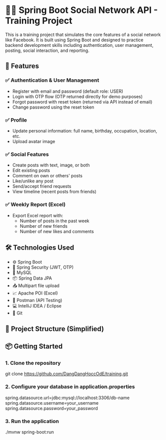 # 🧑‍💻 Spring Boot Social Network API - Training Project

This is a training project that simulates the core features of a social network like Facebook. It is built using Spring Boot and designed to practice backend development skills including authentication, user management, posting, social interaction, and reporting.

## 🚀 Features

### ✅ Authentication & User Management
- Register with email and password (default role: USER)
- Login with OTP flow (OTP returned directly for demo purposes)
- Forgot password with reset token (returned via API instead of email)
- Change password using the reset token

### ✅ Profile
- Update personal information: full name, birthday, occupation, location, etc.
- Upload avatar image

### ✅ Social Features
- Create posts with text, image, or both
- Edit existing posts
- Comment on own or others' posts
- Like/unlike any post
- Send/accept friend requests
- View timeline (recent posts from friends)

### ✅ Weekly Report (Excel)
- Export Excel report with:
  - Number of posts in the past week
  - Number of new friends
  - Number of new likes and comments

## 🛠️ Technologies Used

- ⚙️ Spring Boot
- 🔐 Spring Security (JWT, OTP)
- 💾 MySQL
- 📦 Spring Data JPA
- 📤 Multipart file upload
- 📈 Apache POI (Excel)
- 📮 Postman (API Testing)
- 💻 IntelliJ IDEA / Eclipse
- 🐙 Git

## 📂 Project Structure (Simplified)

## 📦 Getting Started

### 1. Clone the repository
git clone https://github.com/DangDangHoccOdE/training.git

### 2. Configure your database in application.properties
spring.datasource.url=jdbc:mysql://localhost:3306/db-name
spring.datasource.username=your_username
spring.datasource.password=your_password

### 3. Run the application
./mvnw spring-boot:run
